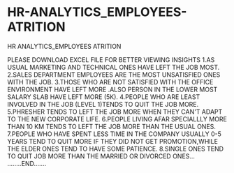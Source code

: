 # HR-ANALYTICS_EMPLOYEES-ATRITION
HR ANALYTICS_EMPLOYEES ATRITION

PLEASE DOWNLOAD EXCEL FILE FOR BETTER VIEWING
INSIGHTS 
1.AS USUAL MARKETING AND TECHNICAL ONES HAVE LEFT THE JOB MOST.
2.SALES DEPARTMENT EMPLOYEES ARE THE MOST UNSATISFIED ONES WITH THE JOB.
3.THOSE WHO ARE NOT SATISFIED WITH THE OFFICE ENVIRONMENT HAVE LEFT MORE  .ALSO PERSON IN THE LOWER MOST SALARY SLAB HAVE LEFT MORE (5K).
4.PEOPLE WHO ARE LEAST INVOLVED IN THE JOB (LEVEL 1)TENDS TO QUIT THE JOB MORE.
5.PHRESHER TENDS TO LEFT THE JOB MORE WHEN THEY CAN'T ADAPT TO THE NEW CORPORATE LIFE.
6.PEOPLE LIVING AFAR SPECIALLLY MORE THAN 10 KM TENDS TO LEFT THE JOB  MORE THAN THE USUAL ONES.
7.PEOPLE WHO HAVE SPENT LESS TIME IN THE COMPANY USUALLY 0-5 YEARS TEND TO QUIT MORE IF THEY DID NOT
GET PROMOTION,WHILE THE ELDER ONES TEND TO HAVE SOME PATIENCE.
8.SINGLE ONES TEND TO QUIT JOB MORE THAN THE MARRIED OR DIVORCED ONES...
........END.......












